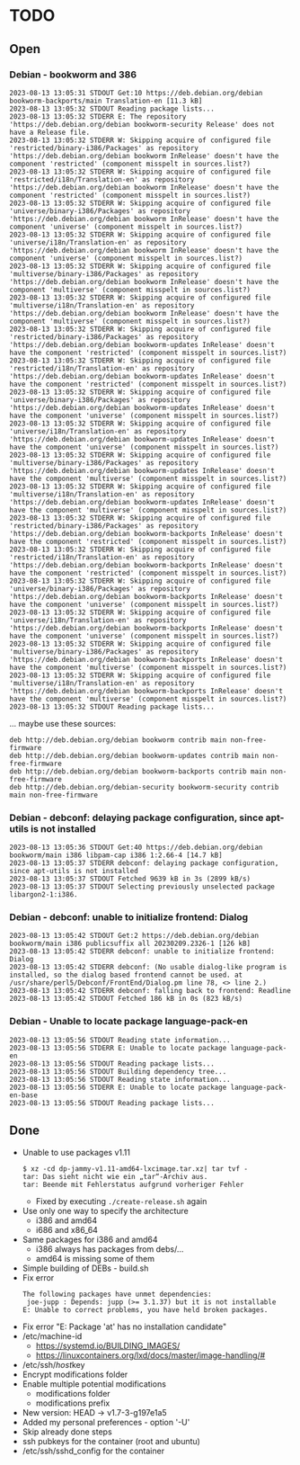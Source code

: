 TODO
====

Open
----

### Debian - bookworm and 386

```
2023-08-13 13:05:31 STDOUT Get:10 https://deb.debian.org/debian bookworm-backports/main Translation-en [11.3 kB]
2023-08-13 13:05:32 STDOUT Reading package lists...
2023-08-13 13:05:32 STDERR E: The repository 'https://deb.debian.org/debian bookworm-security Release' does not have a Release file.
2023-08-13 13:05:32 STDERR W: Skipping acquire of configured file 'restricted/binary-i386/Packages' as repository 'https://deb.debian.org/debian bookworm InRelease' doesn't have the component 'restricted' (component misspelt in sources.list?)
2023-08-13 13:05:32 STDERR W: Skipping acquire of configured file 'restricted/i18n/Translation-en' as repository 'https://deb.debian.org/debian bookworm InRelease' doesn't have the component 'restricted' (component misspelt in sources.list?)
2023-08-13 13:05:32 STDERR W: Skipping acquire of configured file 'universe/binary-i386/Packages' as repository 'https://deb.debian.org/debian bookworm InRelease' doesn't have the component 'universe' (component misspelt in sources.list?)
2023-08-13 13:05:32 STDERR W: Skipping acquire of configured file 'universe/i18n/Translation-en' as repository 'https://deb.debian.org/debian bookworm InRelease' doesn't have the component 'universe' (component misspelt in sources.list?)
2023-08-13 13:05:32 STDERR W: Skipping acquire of configured file 'multiverse/binary-i386/Packages' as repository 'https://deb.debian.org/debian bookworm InRelease' doesn't have the component 'multiverse' (component misspelt in sources.list?)
2023-08-13 13:05:32 STDERR W: Skipping acquire of configured file 'multiverse/i18n/Translation-en' as repository 'https://deb.debian.org/debian bookworm InRelease' doesn't have the component 'multiverse' (component misspelt in sources.list?)
2023-08-13 13:05:32 STDERR W: Skipping acquire of configured file 'restricted/binary-i386/Packages' as repository 'https://deb.debian.org/debian bookworm-updates InRelease' doesn't have the component 'restricted' (component misspelt in sources.list?)
2023-08-13 13:05:32 STDERR W: Skipping acquire of configured file 'restricted/i18n/Translation-en' as repository 'https://deb.debian.org/debian bookworm-updates InRelease' doesn't have the component 'restricted' (component misspelt in sources.list?)
2023-08-13 13:05:32 STDERR W: Skipping acquire of configured file 'universe/binary-i386/Packages' as repository 'https://deb.debian.org/debian bookworm-updates InRelease' doesn't have the component 'universe' (component misspelt in sources.list?)
2023-08-13 13:05:32 STDERR W: Skipping acquire of configured file 'universe/i18n/Translation-en' as repository 'https://deb.debian.org/debian bookworm-updates InRelease' doesn't have the component 'universe' (component misspelt in sources.list?)
2023-08-13 13:05:32 STDERR W: Skipping acquire of configured file 'multiverse/binary-i386/Packages' as repository 'https://deb.debian.org/debian bookworm-updates InRelease' doesn't have the component 'multiverse' (component misspelt in sources.list?)
2023-08-13 13:05:32 STDERR W: Skipping acquire of configured file 'multiverse/i18n/Translation-en' as repository 'https://deb.debian.org/debian bookworm-updates InRelease' doesn't have the component 'multiverse' (component misspelt in sources.list?)
2023-08-13 13:05:32 STDERR W: Skipping acquire of configured file 'restricted/binary-i386/Packages' as repository 'https://deb.debian.org/debian bookworm-backports InRelease' doesn't have the component 'restricted' (component misspelt in sources.list?)
2023-08-13 13:05:32 STDERR W: Skipping acquire of configured file 'restricted/i18n/Translation-en' as repository 'https://deb.debian.org/debian bookworm-backports InRelease' doesn't have the component 'restricted' (component misspelt in sources.list?)
2023-08-13 13:05:32 STDERR W: Skipping acquire of configured file 'universe/binary-i386/Packages' as repository 'https://deb.debian.org/debian bookworm-backports InRelease' doesn't have the component 'universe' (component misspelt in sources.list?)
2023-08-13 13:05:32 STDERR W: Skipping acquire of configured file 'universe/i18n/Translation-en' as repository 'https://deb.debian.org/debian bookworm-backports InRelease' doesn't have the component 'universe' (component misspelt in sources.list?)
2023-08-13 13:05:32 STDERR W: Skipping acquire of configured file 'multiverse/binary-i386/Packages' as repository 'https://deb.debian.org/debian bookworm-backports InRelease' doesn't have the component 'multiverse' (component misspelt in sources.list?)
2023-08-13 13:05:32 STDERR W: Skipping acquire of configured file 'multiverse/i18n/Translation-en' as repository 'https://deb.debian.org/debian bookworm-backports InRelease' doesn't have the component 'multiverse' (component misspelt in sources.list?)
2023-08-13 13:05:32 STDOUT Reading package lists...
```

... maybe use these sources:

```
deb http://deb.debian.org/debian bookworm contrib main non-free-firmware
deb http://deb.debian.org/debian bookworm-updates contrib main non-free-firmware
deb http://deb.debian.org/debian bookworm-backports contrib main non-free-firmware
deb http://deb.debian.org/debian-security bookworm-security contrib main non-free-firmware
```

### Debian - debconf: delaying package configuration, since apt-utils is not installed

```
2023-08-13 13:05:36 STDOUT Get:40 https://deb.debian.org/debian bookworm/main i386 libpam-cap i386 1:2.66-4 [14.7 kB]
2023-08-13 13:05:37 STDERR debconf: delaying package configuration, since apt-utils is not installed
2023-08-13 13:05:37 STDOUT Fetched 9639 kB in 3s (2899 kB/s)
2023-08-13 13:05:37 STDOUT Selecting previously unselected package libargon2-1:i386.
```

### Debian - debconf: unable to initialize frontend: Dialog

```
2023-08-13 13:05:42 STDOUT Get:2 https://deb.debian.org/debian bookworm/main i386 publicsuffix all 20230209.2326-1 [126 kB]
2023-08-13 13:05:42 STDERR debconf: unable to initialize frontend: Dialog
2023-08-13 13:05:42 STDERR debconf: (No usable dialog-like program is installed, so the dialog based frontend cannot be used. at /usr/share/perl5/Debconf/FrontEnd/Dialog.pm line 78, <> line 2.)
2023-08-13 13:05:42 STDERR debconf: falling back to frontend: Readline
2023-08-13 13:05:42 STDOUT Fetched 186 kB in 0s (823 kB/s)
```

### Debian - Unable to locate package language-pack-en

```
2023-08-13 13:05:56 STDOUT Reading state information...
2023-08-13 13:05:56 STDERR E: Unable to locate package language-pack-en
2023-08-13 13:05:56 STDOUT Reading package lists...
2023-08-13 13:05:56 STDOUT Building dependency tree...
2023-08-13 13:05:56 STDOUT Reading state information...
2023-08-13 13:05:56 STDERR E: Unable to locate package language-pack-en-base
2023-08-13 13:05:56 STDOUT Reading package lists...
```

Done
----

- Unable to use packages v1.11
  ```
  $ xz -cd dp-jammy-v1.11-amd64-lxcimage.tar.xz| tar tvf -
  tar: Das sieht nicht wie ein „tar“-Archiv aus.
  tar: Beende mit Fehlerstatus aufgrund vorheriger Fehler
  ```
  - Fixed by executing `./create-release.sh` again  
- Use only one way to specify the architecture
  - i386 and amd64
  - i686 and x86_64
- Same packages for i386 and amd64
  - i386 always has packages from debs/...
  - amd64 is missing some of them
- Simple building of DEBs - build.sh
- Fix error
  ```
  The following packages have unmet dependencies:
   joe-jupp : Depends: jupp (>= 3.1.37) but it is not installable
  E: Unable to correct problems, you have held broken packages.
  ```
- Fix error "E: Package 'at' has no installation candidate"
- /etc/machine-id
  - https://systemd.io/BUILDING_IMAGES/
  - https://linuxcontainers.org/lxd/docs/master/image-handling/#
- /etc/ssh/*host*key
- Encrypt modifications folder
- Enable multiple potential modifications
  - modifications folder
  - modifications prefix
- New version: HEAD -> v1.7-3-g197e1a5
- Added my personal preferences - option '-U'
- Skip already done steps
- ssh pubkeys for the container (root and ubuntu)
- /etc/ssh/sshd_config for the container
